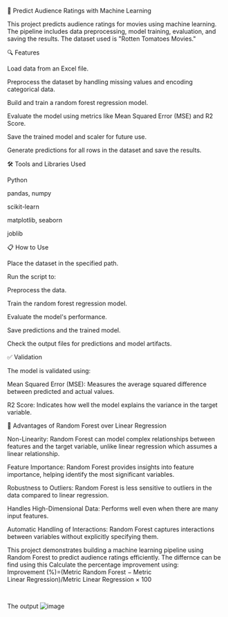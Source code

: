 🎥 Predict Audience Ratings with Machine Learning

This project predicts audience ratings for movies using machine learning. The pipeline includes data preprocessing, model training, evaluation, and saving the results. The dataset used is "Rotten Tomatoes Movies."

🔍 Features

Load data from an Excel file.

Preprocess the dataset by handling missing values and encoding categorical data.

Build and train a random forest regression model.

Evaluate the model using metrics like Mean Squared Error (MSE) and R2 Score.

Save the trained model and scaler for future use.

Generate predictions for all rows in the dataset and save the results.

🛠️ Tools and Libraries Used

Python

pandas, numpy

scikit-learn

matplotlib, seaborn

joblib

📋 How to Use

Place the dataset in the specified path.

Run the script to:

Preprocess the data.

Train the random forest regression model.

Evaluate the model's performance.

Save predictions and the trained model.

Check the output files for predictions and model artifacts.

✅ Validation

The model is validated using:

Mean Squared Error (MSE): Measures the average squared difference between predicted and actual values.

R2 Score: Indicates how well the model explains the variance in the target variable.

🌟 Advantages of Random Forest over Linear Regression

Non-Linearity: Random Forest can model complex relationships between features and the target variable, unlike linear regression which assumes a linear relationship.

Feature Importance: Random Forest provides insights into feature importance, helping identify the most significant variables.

Robustness to Outliers: Random Forest is less sensitive to outliers in the data compared to linear regression.

Handles High-Dimensional Data: Performs well even when there are many input features.

Automatic Handling of Interactions: Random Forest captures interactions between variables without explicitly specifying them.

This project demonstrates building a machine learning pipeline using Random Forest to predict audience ratings efficiently.
The differnce can be find using this
Calculate the percentage improvement using:
Improvement (%)=(Metric Random Forest − Metric Linear Regression)/Metric Linear Regression × 100

​

The output 
![image](https://github.com/user-attachments/assets/d68491fd-a23d-4098-aa0b-d3125c34a98b)
